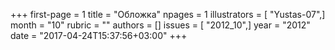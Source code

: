 +++
first-page = 1
title = "Обложка"
npages = 1
illustrators = [ "Yustas-07",]
month = "10"
rubric = ""
authors = []
issues = [ "2012_10",]
year = "2012"
date = "2017-04-24T15:37:56+03:00"
+++
